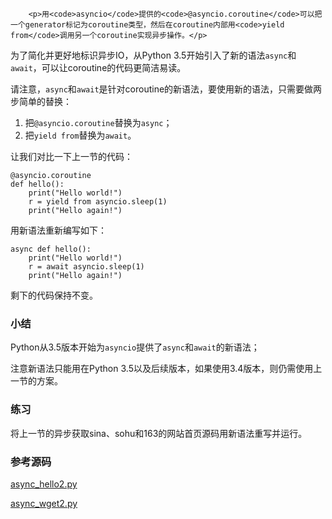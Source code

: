 ﻿
        <p>用<code>asyncio</code>提供的<code>@asyncio.coroutine</code>可以把一个generator标记为coroutine类型，然后在coroutine内部用<code>yield from</code>调用另一个coroutine实现异步操作。</p>
<p>为了简化并更好地标识异步IO，从Python 3.5开始引入了新的语法<code>async</code>和<code>await</code>，可以让coroutine的代码更简洁易读。</p>
<p>请注意，<code>async</code>和<code>await</code>是针对coroutine的新语法，要使用新的语法，只需要做两步简单的替换：</p>
<ol>
<li>把<code>@asyncio.coroutine</code>替换为<code>async</code>；</li>
<li>把<code>yield from</code>替换为<code>await</code>。</li>
</ol>
<p>让我们对比一下上一节的代码：</p>
<pre><code>@asyncio.coroutine
def hello():
    print(&quot;Hello world!&quot;)
    r = yield from asyncio.sleep(1)
    print(&quot;Hello again!&quot;)
</code></pre><p>用新语法重新编写如下：</p>
<pre><code>async def hello():
    print(&quot;Hello world!&quot;)
    r = await asyncio.sleep(1)
    print(&quot;Hello again!&quot;)
</code></pre><p>剩下的代码保持不变。</p>
<h3 id="-">小结</h3>
<p>Python从3.5版本开始为<code>asyncio</code>提供了<code>async</code>和<code>await</code>的新语法；</p>
<p>注意新语法只能用在Python 3.5以及后续版本，如果使用3.4版本，则仍需使用上一节的方案。</p>
<h3 id="-">练习</h3>
<p>将上一节的异步获取sina、sohu和163的网站首页源码用新语法重写并运行。</p>
<h3 id="-">参考源码</h3>
<p><a href="https://github.com/michaelliao/learn-python3/blob/master/samples/async/async_hello2.py">async_hello2.py</a></p>
<p><a href="https://github.com/michaelliao/learn-python3/blob/master/samples/async/async_wget2.py">async_wget2.py</a></p>

    